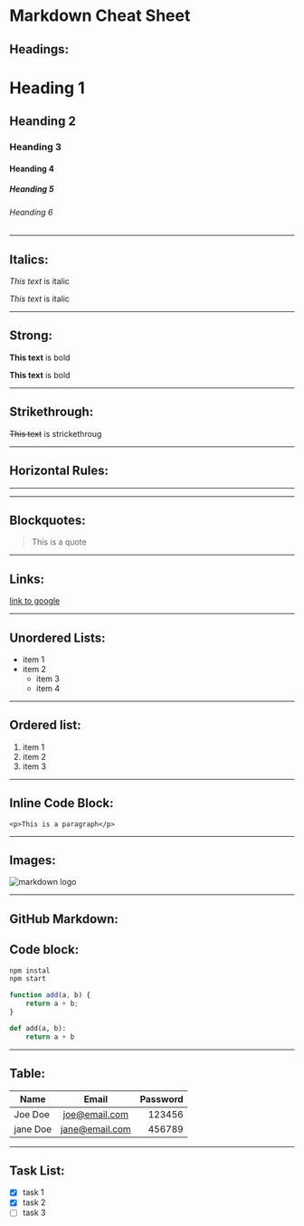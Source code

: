 <!-- Headings -->
# Markdown Cheat Sheet

## Headings:

# Heading 1
## Heanding 2
### Heanding 3
#### Heanding 4
##### Heanding 5
###### Heanding 6

---
<!-- Italics -->
## Italics:
*This text* is italic

_This text_ is italic

---
<!-- Strong -->
## Strong:
**This text** is bold

__This text__ is bold

---
<!-- Strikethrough -->
## Strikethrough: 
~~This text~~ is strickethroug

---
<!-- Horizontal rule -->
## Horizontal Rules:
---
___

<!-- blockquotes -->
## Blockquotes:
> This is a quote

---
<!-- Links -->
## Links:
[link to google](https://www.google.com "google")

---
<!-- UL -->
## Unordered Lists:
* item 1
* item 2
    * item 3
    * item 4

---
<!-- OL -->
## Ordered list:
1. item 1
1. item 2
1. item 3

---
<!-- Inline Code Block -->
## Inline Code Block:
`<p>This is a paragraph</p>`

---
<!-- Images -->
## Images:
![markdown logo](https://markdown-here.com/img/icon256.png)

---
<!-- GitHub -->
## GitHub Markdown:

<!-- code block -->
## Code block:
```bash
npm instal
npm start
```

```javascript
function add(a, b) {
    return a + b;
}
```

```python
def add(a, b):
    return a + b
```
---
<!-- table -->
## Table:
| Name     | Email          | Password |
|----------|:--------------:|---------:|
| Joe Doe  | joe@email.com  | 123456   |
| jane Doe | jane@email.com | 456789   |

---
<!-- task List -->
## Task List:
* [x] task 1
* [x] task 2
* [ ] task 3

